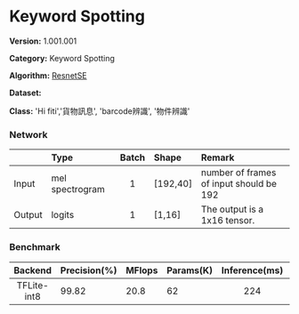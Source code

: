 # Keyword Spotting

**Version:** 1.001.001

**Category:** Keyword Spotting

**Algorithm:** [ResnetSE](https://github.com/yeyupiaoling/AudioClassification-Pytorch)

**Dataset:** 

**Class:** 'Hi fiti','貨物訊息', 'barcode辨識', '物件辨識'


### Network
|      | Type            | Batch   | Shape      | Remark                                               |
|:---- |:----------------|:-------:|:-----------|:-----------------------------------------------------|
|Input | mel spectrogram |   1     | [192,40]   | number of frames of input should be 192              |
|Output| logits          |   1     | [1,16]     | The output is a 1x16 tensor.                         |

### Benchmark

| Backend      | Precision(%) | MFlops   | Params(K) | Inference(ms) |       Download                                                                                                                                | Author   |
|:------------:|:-------------|:---------|:----------|:-------------:|:----------------------------------------------------------------------------------------------------------------------------------------------|:---------|
|  TFLite-int8 |    99.82     |    20.8  |    62     |       224       |      [link](https://fp-gitlab/hcita/tinyml/va8801_model_zoo/-/blob/develop/KeyWordSpotting(KWS)/resnet_se/KWS_1_001_001.tflite)     | Fitipower|
